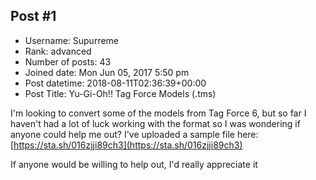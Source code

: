 ## Post #1
- Username: Supurreme
- Rank: advanced
- Number of posts: 43
- Joined date: Mon Jun 05, 2017 5:50 pm
- Post datetime: 2018-08-11T02:36:39+00:00
- Post Title: Yu-Gi-Oh!! Tag Force Models (.tms)

I'm looking to convert some of the models from Tag Force 6, but so far I haven't had a lot of luck working with the format so I was wondering if anyone could help me out? I've uploaded a sample file here: [https://sta.sh/016zjji89ch3](https://sta.sh/016zjji89ch3) 

If anyone would be willing to help out, I'd really appreciate it
